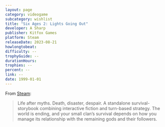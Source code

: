 ```yaml
---
layout: page
category: videogame
subcategory: wishlist
title: "Six Ages 2: Lights Going Out"
developer: A Sharp
publisher: Kitfox Games
platform: Steam
releaseDate: 2023-08-21
howlongtobeat:
difficulty: --
trophyGuide: --
durationHours:
trophies: --
percent: --
link: --
date: 1999-01-01
---
```


From [Steam](https://store.steampowered.com/app/2278010/Six_Ages_2_Lights_Going_Out/):

> Life after myths. Death, disaster, despair. A standalone survival-storybook combining interactive fiction and turn-based strategy. The world is ending, and your small clan’s survival depends on how you manage its relationship with the remaining gods and their followers.
